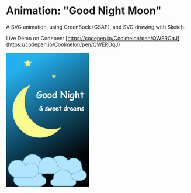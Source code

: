 # Animation: "Good Night Moon"

A SVG animation, using GreenSock (GSAP), and SVG drawing with Sketch.

Live Demo on Codepen: [https://codepen.io/Coolmelon/pen/QWEROqJ](https://codepen.io/Coolmelon/pen/QWEROqJ)

![Picture](gn-moon-svg-img.png)
